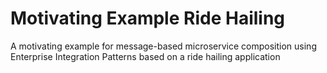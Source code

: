 # Motivating Example Ride Hailing
A motivating example for message-based microservice composition using Enterprise Integration Patterns based on a ride hailing application
